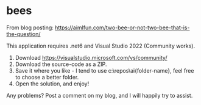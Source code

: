 # bees
From blog posting: https://aimlfun.com/two-bee-or-not-two-bee-that-is-the-question/

This application requires .net6 and Visual Studio 2022 (Community works).

1. Download https://visualstudio.microsoft.com/vs/community/
2. Download the source-code as a ZIP. 
3. Save it where you like - I tend to use c:\repos\ai\{folder-name}, feel free to choose a better folder.
4. Open the solution, and enjoy!

Any problems? Post a comment on my blog, and I will happily try to assist.
